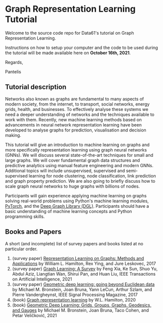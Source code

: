 # Graph Representation Learning Tutorial

Welcome to the source code repo for Data61's tutorial on Graph Representation Learning. 

Instructions on how to setup your computer and the code to be used during the tutorial will be made available here on **October 16th, 2021**.

Regards,

Pantelis

## Tutorial description

Networks also known as graphs are fundamental to many aspects of modern society, from the internet, to transport, social networks, energy grids, health, and businesses. To effectively analyse these systems we need a deeper understanding of networks and the techniques available to work with them. Recently, new machine learning methods based on advancements in neural network representation learning have been developed to analyse graphs for prediction, visualisation and decision making. 

This tutorial will give an introduction to machine learning on graphs and more specifically representation learning using graph neural networks (GNNs). We will discuss several state-of-the-art techniques for small and large graphs. We will cover fundamental graph data structures and predictive analytics using manual feature engineering and modern GNNs. Additional topics will include unsupervised, supervised and semi-supervised learning for node clustering, node classification, link prediction and graph property prediction. We are also going to briefly discuss how to scale graph neural networks to huge graphs with billions of nodes. 

Participants will gain experience applying machine learning on graphs solving real-world problems using Python's machine learning modules, [PyTorch](https://pytorch.org/), and the [Deep Graph Library (DGL)](https://www.dgl.ai/). Participants should have a basic understanding of machine learning concepts and Python programming skills.


## Books and Papers

A short (and incomplete) list of survey papers and books listed at no particular order.

1. (survey paper) [Representation Learning on Graphs: Methods and Applications]() by William L. Hamilton, Rex Ying, and Jure Leskovec, 2017
2. (survey paper) [Graph Learning: A Survey](https://www.thejournal.club/c/paper/344933/) by Feng Xia, Ke Sun, Shuo Yu, Abdul Aziz, Liangtian Wan, Shirui Pan, and Huan Liu, IEEE Transactions on Artificial Intelligence, 2021
3. (survey paper) [Geometric deep learning: going beyond Euclidean data](https://www.thejournal.club/c/paper/106946/) by Michael M. Bronstein, Joan Bruna, Yann LeCun, Arthur Szlam, and Pierre Vandergheynst, IEEE Signal Processing Magazine, 2017 
4. (book) [Graph representation learning](https://www.thejournal.club/c/paper/377948/) by W.L. Hamilton, 2020
5. (book) [Geometric Deep Learning: Grids, Groups, Graphs, Geodesics, and Gauges](https://www.thejournal.club/c/paper/343835/) by Michael M. Bronstein, Joan Bruna, Taco Cohen, and Petar Veličković, 2021
